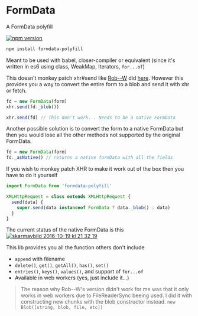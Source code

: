 # FormData
A FormData polyfill


[![npm version][npm-image]][npm-url]

```bash
npm install formdata-polyfill
```

Meant to be used with babel, closer-compiler or equivalent (since it's written in es6 using class, WeakMap, Iterators, `for...of`)

This doesn't monkey patch xhr#send like [Rob--W](https://github.com/Rob--W) did [here](https://gist.github.com/Rob--W/8b5adedd84c0d36aba64).
However this provides you a way to convert the entire form to a blob and send it with xhr or fetch.
```javascript
fd = new FormData(form)
xhr.send(fd._blob())

xhr.send(fd) // This don't work... Needs to be a native FormData
```

Another possible solution is to convert the form to a native FormData but then you would lose all the other methods not supported by the original FormData.
```javascript
fd = new FormData(form)
fd._asNative() // returns a native formData with all the fields
```

If you wish to monkey patch XHR to make it work out of the box
then you have to do it yourself
```js
import FormData from 'formdata-polyfill'

XMLHttpRequest = class extends XMLHttpRequest {
  send(data) {
    super.send(data instanceof FormData ? data._blob() : data)
  }
}
```

The current status of the native FormData is this
[![skarmavbild 2016-10-19 kl 21 32 19](https://cloud.githubusercontent.com/assets/1148376/19534352/b7f42d8c-9643-11e6-91da-7f89580f51d8.png)](https://developer.mozilla.org/en-US/docs/Web/API/FormData#Browser_compatibility)


This lib provides you all the function others don't include
 - `append` with filename
 - `delete()`, `get()`, `getAll()`, `has()`, `set()`
 - `entries()`, `keys()`, `values()`, and support of `for...of`
 - Available in web workers	(yes, just include it...)


> The reason why Rob--W's version didn't work for me was that it only works in web workers due to FileReaderSync beeing used. I did it with constructing new chunks with the blob constructor instead. `new Blob([string, blob, file, etc])`

  [npm-image]: https://img.shields.io/npm/v/formdata-polyfill.svg?style=flat-square
  [npm-url]: https://www.npmjs.com/package/formdata-polyfill
